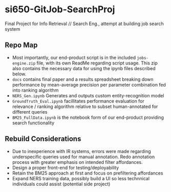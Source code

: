 # si650-GitJob-SearchProj
Final Project for Info Retrieval // Search Eng., attempt at building job search system

## Repo Map

- Most importantly, our end-product script is in the included `jobs-engine.zip` file, with its own ReadMe regarding script usage. This zip also contains the necessary data for using the ipynb files described below.
- `docs` contains final paper and a results spreadsheet breaking down performance by mean-average precision per parameter combination fed into ranking algorithm
- `NERS_Gen.ipynb` Generates and outputs custom entity-recognition model
- `GroundTruth_Eval.ipynb` facillitates performance evaluation for relevance / ranking algorithm relative to subset human-annotated for different queries
- `BM25_FullData.ipynb` is the notebook form of our end-product providing search functionality

## Rebuild Considerations

- Due to inexperience with IR systems, errors were made regarding underspecific queries used for manual annotation. Redo annotation process with greater emphasis on intended filter affordances.
- Design a proper front-end for testing/deployability
- Retain the BM25 approach at first and focus on prefiltering affordances
- Expand NERS training data, possibly build a UI so less technnical individuals could assist (potential side project)